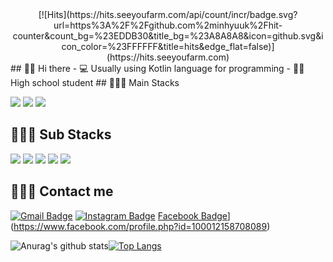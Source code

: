 <div align=center>
[![Hits](https://hits.seeyoufarm.com/api/count/incr/badge.svg?url=https%3A%2F%2Fgithub.com%2minhyuuk%2Fhit-counter&count_bg=%23EDDB30&title_bg=%23A8A8A8&icon=github.svg&icon_color=%23FFFFFF&title=hits&edge_flat=false)](https://hits.seeyoufarm.com)
</div>
## 👋🏻 Hi there
- 💻 Usually using Kotlin language for programming
- 👨🏻 High school student
## 👨🏻‍💻 Main Stacks
<p align = "Left">
    <img src="https://img.shields.io/badge/Android-3DDC84?style=flat-square&logo=android&logoColor=white"/>
    <img src="https://img.shields.io/badge/Kotlin-0095D5?style=flat-square&logo=kotlin&logoColor=white"/> 
    <img src="https://img.shields.io/badge/Java-007396?style=flat-square&logo=Java&logoColor=white"/>
</p>

## 👨🏻‍🎓 Sub Stacks
<p align = "Left">
    <img src="https://img.shields.io/badge/HTML-E34F26?style=flat-square&logo=html5&logoColor=white"/>
    <img src="https://img.shields.io/badge/CSS-1572B6?style=flat-square&logo=css3&logoColor=white"/>
    <img src="https://img.shields.io/badge/Javascript-ffb13b?style=flat-square&logo=javascript&logoColor=white"/>
    <img src="https://img.shields.io/badge/Spring-6DB33F?style=flat-square&logo=Spring&logoColor=white"/>
    <img src="https://img.shields.io/badge/C-A8B9CC?style=flat-square&logo=C&logoColor=white"/>
</p>

## 🙋🏻‍♂ Contact me
[![Gmail Badge](https://img.shields.io/badge/-Gmail-c14438?style=flat-square&logo=Gmail&logoColor=white&link=mailto:jlssteeve1@gmail.com)](mailto:jlssteeve1@gmail.com) [![Instagram Badge](https://img.shields.io/badge/-Instagram-dd2a7b?style=flat-square&logo=instagram&logoColor=white&link=https://www.instagram.com/m.__.hyukxx/)](https://www.instagram.com/m.__.hyukxx/) [Facebook Badge](https://img.shields.io/badge/-Facebook-0000ff?style=flat-square&logo=Facebook&logoColor=white&link=https://www.facebook.com/profile.php?id=100012158708089)](https://www.facebook.com/profile.php?id=100012158708089)

![Anurag's github stats](https://github-readme-stats.vercel.app/api?username=minhyuuk&show_icons=true&theme=radical)[![Top Langs](https://github-readme-stats.vercel.app/api/top-langs/?username=minhyuuk&layout=compact)](https://github.com/anuraghazra/github-readme-stats)




<!--
**Minhyuk Jung/minhyuuk** is a ✨ _special_ ✨ repository because its `README.md` (this file) appears on your GitHub profile.

Here are some ideas to get you started:

- 🔭 I’m currently working on ...
- 🌱 I’m currently learning ...
- 👯 I’m looking to collaborate on ...
- 🤔 I’m looking for help with ...
- 💬 Ask me about ...
- 📫 How to reach me: ...
- 😄 Pronouns: ...
- ⚡ Fun fact: ...
-->
